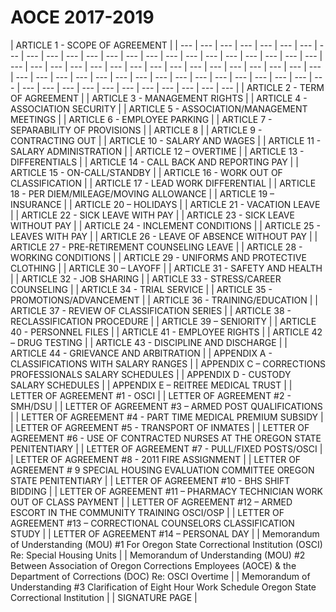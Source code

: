 # AOCE 2017-2019

| ARTICLE 1 - SCOPE OF AGREEMENT |
| --- | --- | --- | --- | --- | --- | --- | --- | --- | --- | --- | --- | --- | --- | --- | --- | --- | --- | --- | --- | --- | --- | --- | --- | --- | --- | --- | --- | --- | --- | --- | --- | --- | --- | --- | --- | --- | --- | --- | --- | --- | --- | --- | --- | --- | --- | --- | --- | --- | --- | --- | --- | --- | --- | --- | --- | --- | --- | --- | --- | --- | --- | --- | --- | --- | --- |
| ARTICLE 2 - TERM OF AGREEMENT  |
| ARTICLE 3 - MANAGEMENT RIGHTS |
| ARTICLE 4 - ASSOCIATION SECURITY |
| ARTICLE 5 - ASSOCIATION/MANAGEMENT MEETINGS |
| ARTICLE 6 - EMPLOYEE PARKING  |
| ARTICLE 7 - SEPARABILITY OF PROVISIONS  |
| ARTICLE 8 |
| ARTICLE 9 - CONTRACTING OUT  |
| ARTICLE 10 - SALARY AND WAGES |
| ARTICLE 11 - SALARY ADMINISTRATION |
| ARTICLE 12 – OVERTIME |
| ARTICLE 13 - DIFFERENTIALS |
| ARTICLE 14 - CALL BACK AND REPORTING PAY |
| ARTICLE 15 - ON-CALL/STANDBY |
| ARTICLE 16 - WORK OUT OF CLASSIFICATION |
| ARTICLE 17 - LEAD WORK DIFFERENTIAL  |
| ARTICLE 18 - PER DIEM/MILEAGE/MOVING ALLOWANCE  |
| ARTICLE 19 – INSURANCE |
| ARTICLE 20 – HOLIDAYS |
| ARTICLE 21 - VACATION LEAVE  |
| ARTICLE 22 - SICK LEAVE WITH PAY |
| ARTICLE 23 - SICK LEAVE WITHOUT PAY |
| ARTICLE 24 - INCLEMENT CONDITIONS |
| ARTICLE 25 - LEAVES WITH PAY |
| ARTICLE 26 - LEAVE OF ABSENCE WITHOUT PAY  |
| ARTICLE 27 - PRE-RETIREMENT COUNSELING LEAVE |
| ARTICLE 28 - WORKING CONDITIONS |
| ARTICLE 29 - UNIFORMS AND PROTECTIVE CLOTHING  |
| ARTICLE 30 – LAYOFF |
| ARTICLE 31 - SAFETY AND HEALTH |
| ARTICLE 32 - JOB SHARING |
| ARTICLE 33 - STRESS/CAREER COUNSELING |
| ARTICLE 34 - TRIAL SERVICE |
| ARTICLE 35 - PROMOTIONS/ADVANCEMENT |
| ARTICLE 36 - TRAINING/EDUCATION |
| ARTICLE 37 - REVIEW OF CLASSIFICATION SERIES  |
| ARTICLE 38 - RECLASSIFICATION PROCEDURE  |
| ARTICLE 39 – SENIORITY |
| ARTICLE 40 - PERSONNEL FILES |
| ARTICLE 41 - EMPLOYEE RIGHTS |
| ARTICLE 42 – DRUG TESTING |
| ARTICLE 43 - DISCIPLINE AND DISCHARGE  |
| ARTICLE 44 - GRIEVANCE AND ARBITRATION |
| APPENDIX A - CLASSIFICATIONS WITH SALARY RANGES |
| APPENDIX C – CORRECTIONS PROFESSIONALS SALARY SCHEDULES  |
| APPENDIX D - CUSTODY SALARY SCHEDULES |
| APPENDIX E – REITREE MEDICAL TRUST  |
| LETTER OF AGREEMENT \#1 - OSCI  |
| LETTER OF AGREEMENT \#2 - SMH/DSU |
| LETTER OF AGREEMENT \#3 – ARMED POST QUALIFICATIONS |
| LETTER OF AGREEMENT \#4 - PART TIME MEDICAL PREMIUM SUBSIDY |
| LETTER OF AGREEMENT \#5 - TRANSPORT OF INMATES |
| LETTER OF AGREEMENT \#6 - USE OF CONTRACTED NURSES AT THE OREGON STATE PENITENTIARY |
| LETTER OF AGREEMENT \#7 - PULL/FIXED POSTS/OSCI |
| LETTER OF AGREEMENT \#8 - 2011 FIRE ASSIGNMENT |
| LETTER OF AGREEMENT \# 9 SPECIAL HOUSING EVALUATION COMMITTEE OREGON STATE PENITENTIARY |
| LETTER OF AGREEMENT \#10 - BHS SHIFT BIDDING |
| LETTER OF AGREEMENT \#11 – PHARMACY TECHNICIAN WORK OUT OF CLASS PAYMENT |
| LETTER OF AGREEMENT \#12 – ARMED ESCORT IN THE COMMUNITY TRAINING OSCI/OSP |
| LETTER OF AGREEMENT \#13 – CORRECTIONAL COUNSELORS CLASSIFICATION STUDY |
| LETTER OF AGREEMENT \#14 – PERSONAL DAY |
| Memorandum of Understanding \(MOU\) \#1  For Oregon State Correctional Institution \(OSCI\) Re: Special Housing Units |
| Memorandum of Understanding \(MOU\) \#2 Between Association of Oregon Corrections Employees \(AOCE\) & the Department of Corrections \(DOC\) Re: OSCI Overtime |
| Memorandum of Understanding \#3 Clarification of Eight Hour Work Schedule Oregon State Correctional Institution |
| SIGNATURE PAGE |



